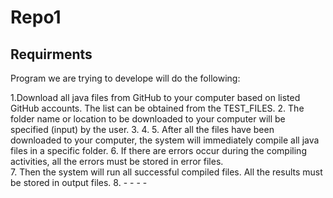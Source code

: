 # Repo1
## Requirments
Program we are trying to develope will do the following:    

1.Download all java files from GitHub to your computer based on listed GitHub accounts. The list can be obtained from the TEST_FILES.
2. The folder name or location to be downloaded to your computer will be specified (input) by the user.
3.
4.
5. After all the files have been downloaded to your computer, the system will immediately compile all java files in a specific folder.
6. If	there	are	errors	occur	during	the	compiling	activities,	all	the	errors	must	be	stored	in	error	files.	
7. Then	the	system	will	run	all	successful compiled	files. All	the	results must be stored in output files.
8.
    -
    -
    -
    -
